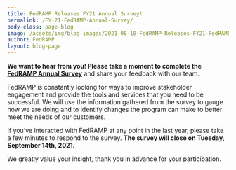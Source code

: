 ```yaml
---
title: FedRAMP Releases FY21 Annual Survey!
permalink: /FY-21-FedRAMP-Annual-Survey/
body-class: page-blog
image: /assets/img/blog-images/2021-08-10-FedRAMP-Releases-FY21-FedRAMP-Annual-Survey.png
author: FedRAMP
layout: blog-page
---
```


**We want to hear from you! Please take a moment to complete the <a href="https://feedback.gsa.gov/jfe/form/SV_e9TbsSnSIqiRluS">FedRAMP Annual Survey</a>** and share your feedback with our team.

FedRAMP is constantly looking for ways to improve stakeholder engagement and provide the tools and services that you need to be successful. We will use the information gathered from the survey to gauge how we are doing and to identify changes the program can make to better meet the needs of our customers.

If you’ve interacted with FedRAMP at any point in the last year, please take a few minutes to respond to the survey. **The survey will close on Tuesday, September 14th, 2021.**

We greatly value your insight, thank you in advance for your participation.

